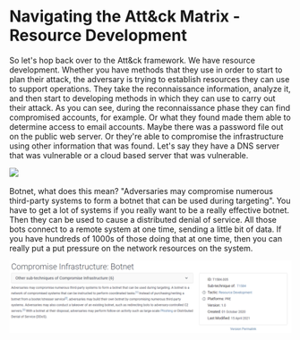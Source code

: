 # Navigating the Att\&ck Matrix - Resource Development

So let's hop back over to the Att\&ck framework. We have resource development. Whether you have methods that they use in order to start to plan their attack, the adversary is trying to establish resources they can use to support operations. They take the reconnaissance information, analyze it, and then start to developing methods in which they can use to carry out their attack. As you can see, during the reconnaissance phase they can find compromised accounts, for example. Or what they found made them able to determine access to email accounts. Maybe there was a password file out on the public web server. Or they're able to compromise the infrastructure using other information that was found. Let's say they have a DNS server that was vulnerable  or a cloud based server that was vulnerable.

![](../../.gitbook/assets/resource\_development.PNG)

&#x20;Botnet, what does this mean? "Adversaries may compromise numerous third-party systems to form a botnet that can be used during targeting". You have to get a lot of systems if you really want to be a really effective botnet. Then they can be used to cause a distributed denial of service. All those bots connect to a remote system at one time, sending a little bit of data. If you have hundreds of 1000s of those doing that at one time, then you can really put a put pressure on the network resources on the system.

![](../../.gitbook/assets/botnet.PNG)

